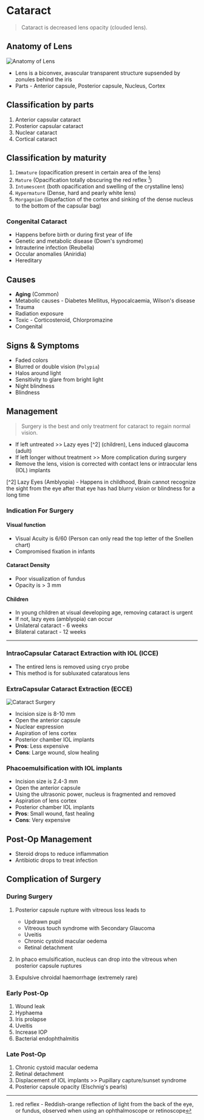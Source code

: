 # Cataract

> Cataract is decreased lens opacity (clouded lens).

## Anatomy of Lens

![Anatomy of Lens](/eye/cataract-surgery.jpg)

- Lens is a biconvex, avascular transparent structure supsended by zonules behind the iris
- Parts - Anterior capsule, Posterior capsule, Nucleus, Cortex

## Classification by parts

1. Anterior capsular cataract
1. Posterior capsular cataract
1. Nuclear cataract
1. Cortical cataract

## Classification by maturity

1. `Immature` (opacification present in certain area of the lens)
1. `Mature` (Opacification totally obscuring the red reflex [^1])
1. `Intumescent` (both opacification and swelling of the crystalline lens)
1. `Hypermature` (Dense, hard and pearly white lens)
1. `Morgagnian` (liquefaction of the cortex and sinking of the dense nucleus to the bottom of the capsular bag)

[^1]: red reflex - Reddish-orange reflection of light from the back of the eye, or fundus, observed when using an ophthalmoscope or retinoscope

### Congenital Cataract

- Happens before birth or during first year of life
- Genetic and metabolic disease (Down's syndrome)
- Intrauterine infection (Reubella)
- Occular anomalies (Aniridia)
- Hereditary

## Causes

- **Aging** (Common)
- Metabolic causes - Diabetes Mellitus, Hypocalcaemia, Wilson's disease
- Trauma
- Radiation exposure
- Toxic - Corticosteroid, Chlorpromazine
- Congenital

## Signs & Symptoms

- Faded colors
- Blurred or double vision (`Polypia`)
- Halos around light
- Sensitivity to glare from bright light
- Night blindness
- Blindness

## Management

> Surgery is the best and only treatment for cataract to regain normal vision.

- If left untreated >> Lazy eyes [^2] (children), Lens induced glaucoma (adult)
- If left longer without treatment >> More complication during surgery
- Remove the lens, vision is corrected with contact lens or intraocular lens (IOL) implants

[^2] Lazy Eyes (Amblyopia) - Happens in childhood, Brain cannot recognize the sight from the eye after that eye has had blurry vision or blindness for a long time

### Indication For Surgery

#### Visual function

- Visual Acuity is 6/60 (Person can only read the top letter of the Snellen chart)
- Compromised fixation in infants

#### Cataract Density

- Poor visualization of fundus
- Opacity is > 3 mm

#### Children

- In young children at visual developing age, removing cataract is urgent
- If not, lazy eyes (amblyopia) can occur
- Unilateral cataract - 6 weeks
- Bilateral cataract - 12 weeks

---

### IntraoCapsular Cataract Extraction with IOL (ICCE)

- The entired lens is removed using cryo probe
- This method is for subluxated cataratous lens

### ExtraCapsular Cataract Extraction (ECCE)

![Cataract Surgery](/eye/cataract-surgery.jpg)

- Incision size is 8-10 mm
- Open the anterior capsule
- Nuclear expression
- Aspiration of lens cortex
- Posterior chamber IOL implants
- **Pros**: Less expensive
- **Cons**: Large wound, slow healing

### Phacoemulsification with IOL implants

- Incision size is 2.4-3 mm
- Open the anterior capsule
- Using the ultrasonic power, nucleus is fragmented and removed
- Aspiration of lens cortex
- Posterior chamber IOL implants
- **Pros**: Small wound, fast healing
- **Cons**: Very expensive

## Post-Op Management

- Steroid drops to reduce inflammation
- Antibiotic drops to treat infection

## Complication of Surgery

### During Surgery

1. Posterior capsule rupture with vitreous loss leads to

   - Updrawn pupil
   - Vitreous touch syndrome with Secondary Glaucoma
   - Uveitis
   - Chronic cystoid macular oedema
   - Retinal detachment

1. In phaco emulsification, nucleus can drop into the vitreous when posterior capsule ruptures
1. Expulsive chroidal haemorrhage (extremely rare)

### Early Post-Op

1. Wound leak
1. Hyphaema
1. Iris prolapse
1. Uveitis
1. Increase IOP
1. Bacterial endophthalmitis

### Late Post-Op

1. Chronic cystoid macular oedema
1. Retinal detachment
1. Displacement of IOL implants >> Pupillary capture/sunset syndrome
1. Posterior capsule opacity (Elschnig's pearls)
